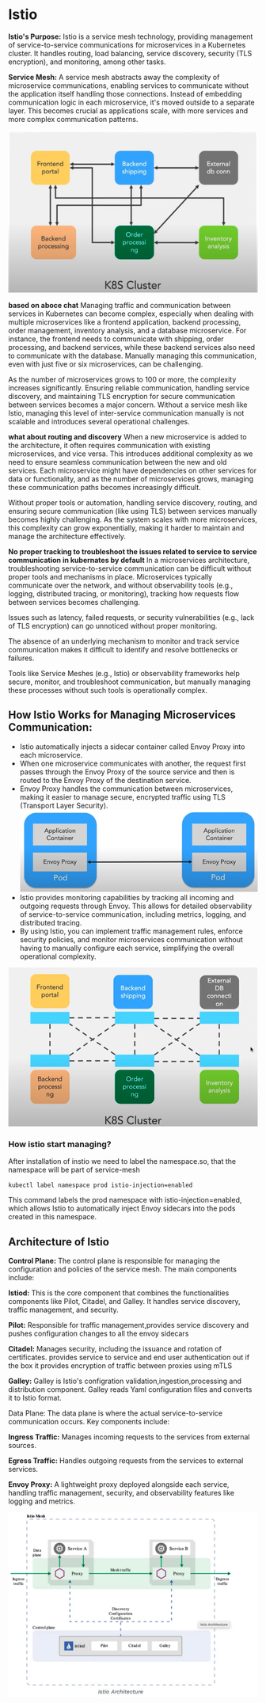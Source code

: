 # Istio

**Istio's Purpose:** Istio is a service mesh technology, providing management of service-to-service communications for microservices in a Kubernetes cluster. It handles routing, load balancing, service discovery, security (TLS encryption), and monitoring, among other tasks.

**Service Mesh:** A service mesh abstracts away the complexity of microservice communications, enabling services to communicate without the application itself handling those connections. Instead of embedding communication logic in each microservice, it's moved outside to a separate layer. This becomes crucial as applications scale, with more services and more complex communication patterns.

![Screenshot](k8sarck.png)

**based on aboce chat**
Managing traffic and communication between services in Kubernetes can become complex, especially when dealing with multiple microservices like a frontend application, backend processing, order management, inventory analysis, and a database microservice. For instance, the frontend needs to communicate with shipping, order processing, and backend services, while these backend services also need to communicate with the database. Manually managing this communication, even with just five or six microservices, can be challenging.

As the number of microservices grows to 100 or more, the complexity increases significantly. Ensuring reliable communication, handling service discovery, and maintaining TLS encryption for secure communication between services becomes a major concern. Without a service mesh like Istio, managing this level of inter-service communication manually is not scalable and introduces several operational challenges.

**what about routing and discovery** When a new microservice is added to the architecture, it often requires communication with existing microservices, and vice versa. This introduces additional complexity as we need to ensure seamless communication between the new and old services. Each microservice might have dependencies on other services for data or functionality, and as the number of microservices grows, managing these communication paths becomes increasingly difficult.

Without proper tools or automation, handling service discovery, routing, and ensuring secure communication (like using TLS) between services manually becomes highly challenging. As the system scales with more microservices, this complexity can grow exponentially, making it harder to maintain and manage the architecture effectively.

**No proper tracking to troubleshoot the issues related to service to service communication in kubernates by default**
In a microservices architecture, troubleshooting service-to-service communication can be difficult without proper tools and mechanisms in place.
Microservices typically communicate over the network, and without observability tools (e.g., logging, distributed tracing, or monitoring), tracking how requests flow between services becomes challenging.

Issues such as latency, failed requests, or security vulnerabilities (e.g., lack of TLS encryption) can go unnoticed without proper monitoring.

The absence of an underlying mechanism to monitor and track service communication makes it difficult to identify and resolve bottlenecks or failures.

Tools like Service Meshes (e.g., Istio) or observability frameworks help secure, monitor, and troubleshoot communication, but manually managing these processes without such tools is operationally complex.

## How Istio Works for Managing Microservices Communication:

* Istio automatically injects a sidecar container called Envoy Proxy into each microservice.
* When one microservice communicates with another, the request first passes through the Envoy Proxy of the source service and then is routed to the Envoy Proxy of the destination service.
* Envoy Proxy handles the communication between microservices, making it easier to manage secure, encrypted traffic using TLS (Transport Layer Security).
![Screenshot](envoy_proxy.png)
* Istio provides monitoring capabilities by tracking all incoming and outgoing requests through Envoy. This allows for detailed observability of service-to-service communication, including metrics, logging, and distributed tracing.
* By using Istio, you can implement traffic management rules, enforce security policies, and monitor microservices communication without having to manually configure each service, simplifying the overall operational complexity.

![Screenshot](istio.png)

### How istio start managing?
After installation of instio we need to label the namespace.so, that the namespace will be part of service-mesh
```
kubectl label namespace prod istio-injection=enabled
```
This command labels the prod namespace with istio-injection=enabled, which allows Istio to automatically inject Envoy sidecars into the pods created in this namespace.

## Architecture of Istio

**Control Plane:**
The control plane is responsible for managing the configuration and policies of the service mesh. The main components include:

**Istiod:** This is the core component that combines the functionalities components like Pilot, Citadel, and Galley. It handles service discovery, traffic management, and security.

**Pilot:** Responsible for traffic management,provides service discovery and pushes configuration changes to all the envoy sidecars

**Citadel:** Manages security, including the issuance and rotation of certificates.
provides service to service and end user authentication out if the box it provides encryption of traffic between proxies using mTLS

**Galley:** Galley is Istio's configration validation,ingestion,processing and distribution component. Galley reads Yaml configuration files and converts it to Istio format.

Data Plane:
The data plane is where the actual service-to-service communication occurs. Key components include:

**Ingress Traffic:** Manages incoming requests to the services from external sources.

**Egress Traffic:** Handles outgoing requests from the services to external services.

**Envoy Proxy:** A lightweight proxy deployed alongside each service, handling traffic management, security, and observability features like logging and metrics.

![Screenshot](istioarch.png)
